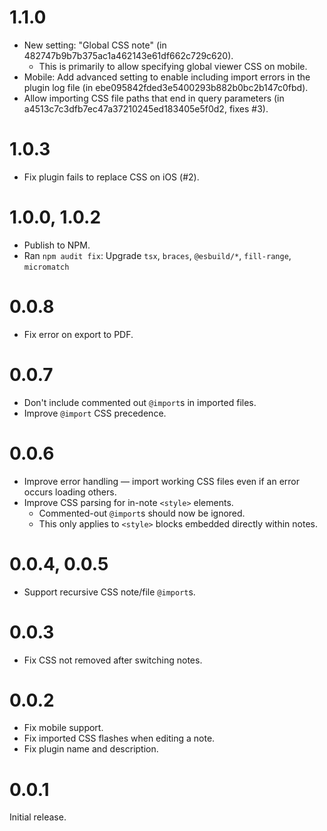 # 1.1.0

- New setting: "Global CSS note" (in 482747b9b7b375ac1a462143e61df662c729c620).
   - This is primarily to allow specifying global viewer CSS on mobile.
- Mobile: Add advanced setting to enable including import errors in the plugin log file (in ebe095842fded3e5400293b882b0bc2b147c0fbd).
- Allow importing CSS file paths that end in query parameters (in a4513c7c3dfb7ec47a37210245ed183405e5f0d2, fixes #3).

# 1.0.3

- Fix plugin fails to replace CSS on iOS (#2).

# 1.0.0, 1.0.2

- Publish to NPM.
- Ran `npm audit fix`: Upgrade `tsx`, `braces`, `@esbuild/*`, `fill-range`, `micromatch`

# 0.0.8

- Fix error on export to PDF.

# 0.0.7

- Don't include commented out `@import`s in imported files.
- Improve `@import` CSS precedence.

# 0.0.6

- Improve error handling &mdash; import working CSS files even if an error occurs loading others.
- Improve CSS parsing for in-note `<style>` elements.
   - Commented-out `@import`s should now be ignored.
   - This only applies to `<style>` blocks embedded directly within notes.

# 0.0.4, 0.0.5

- Support recursive CSS note/file `@import`s.

# 0.0.3

- Fix CSS not removed after switching notes.

# 0.0.2

- Fix mobile support.
- Fix imported CSS flashes when editing a note.
- Fix plugin name and description.

# 0.0.1

Initial release.
